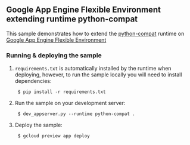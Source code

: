 ## Google App Engine Flexible Environment extending runtime python-compat

This sample demonstrates how to extend the [python-compat](https://cloud.google.com/appengine/docs/managed-vms/python/migrating-an-existing-app) runtime on [Google App Engine Flexible Environment](https://cloud.google.com/python/getting-started/hello-world)

### Running & deploying the sample

1. `requirements.txt` is automatically installed by the runtime when deploying, however, to run the sample locally you will need to install dependencies:

        $ pip install -r requirements.txt

2. Run the sample on your development server:
        
        $ dev_appserver.py --runtime python-compat .

3. Deploy the sample:

        $ gcloud preview app deploy
